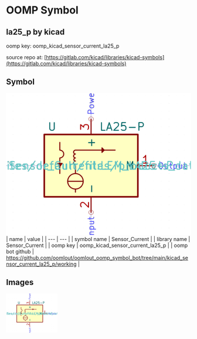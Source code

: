 # OOMP Symbol  
## la25_p  by kicad  
  
oomp key: oomp_kicad_sensor_current_la25_p  
  
source repo at: [https://gitlab.com/kicad/libraries/kicad-symbols](https://gitlab.com/kicad/libraries/kicad-symbols)  
## Symbol  
  
[![working.png](working_600.png)](working.png)  
| name | value | 
| --- | --- | 
| symbol name | Sensor_Current | 
| library name | Sensor_Current | 
| oomp key | oomp_kicad_sensor_current_la25_p | 
| oomp bot github | https://github.com/oomlout/oomlout_oomp_symbol_bot/tree/main/kicad_sensor_current_la25_p/working | 
## Images  
  
[![working.png](working_140.png)](working.png)  
